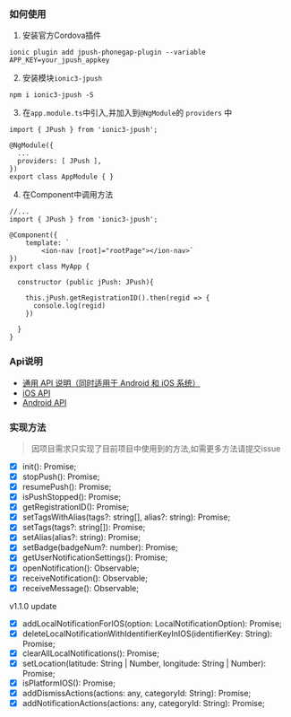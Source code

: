 ### 如何使用
1. 安装官方Cordova插件
```
ionic plugin add jpush-phonegap-plugin --variable APP_KEY=your_jpush_appkey
```

2. 安装模块`ionic3-jpush`
```
npm i ionic3-jpush -S
```

3. 在`app.module.ts`中引入,并加入到`@NgModule`的 `providers` 中

```
import { JPush } from 'ionic3-jpush';

@NgModule({
  ...
  providers: [ JPush ],
})
export class AppModule { }

```

4. 在Component中调用方法

```
//...
import { JPush } from 'ionic3-jpush';

@Component({
    template: `
        <ion-nav [root]="rootPage"></ion-nav>`
})
export class MyApp {

  constructor (public jPush: JPush){

    this.jPush.getRegistrationID().then(regid => {
      console.log(regid)
    })

  }
}

```

### Api说明
- [通用 API 说明（同时适用于 Android 和 iOS 系统）](https://github.com/jpush/jpush-phonegap-plugin/blob/master/doc/Common_detail_api.md)
- [iOS API](https://github.com/jpush/jpush-phonegap-plugin/blob/master/doc/iOS_API.md)
- [Android API ](https://github.com/jpush/jpush-phonegap-plugin/blob/master/doc/Android_detail_api.md)

### 实现方法

> 因项目需求只实现了目前项目中使用到的方法,如需更多方法请提交issue

- [x] init(): Promise<any>;
- [x] stopPush(): Promise<any>;
- [x] resumePush(): Promise<any>;
- [x] isPushStopped(): Promise<any>;
- [x] getRegistrationID(): Promise<any>;
- [x] setTagsWithAlias(tags?: string[], alias?: string): Promise<any>;
- [x] setTags(tags?: string[]): Promise<any>;
- [x] setAlias(alias?: string): Promise<any>;
- [x] setBadge(badgeNum?: number): Promise<any>;
- [x] getUserNotificationSettings(): Promise<any>;
- [x] openNotification(): Observable<any>;
- [x] receiveNotification(): Observable<any>;
- [x] receiveMessage(): Observable<any>;

v1.1.0 update
- [x] addLocalNotificationForIOS(option: LocalNotificationOption): Promise<any>;
- [x] deleteLocalNotificationWithIdentifierKeyInIOS(identifierKey: String): Promise<any>;
- [x] clearAllLocalNotifications(): Promise<any>;
- [x] setLocation(latitude: String | Number, longitude: String | Number): Promise<any>;
- [x] isPlatformIOS(): Promise<any>;
- [x] addDismissActions(actions: any, categoryId: String): Promise<any>;
- [x] addNotificationActions(actions: any, categoryId: String): Promise<any>;
